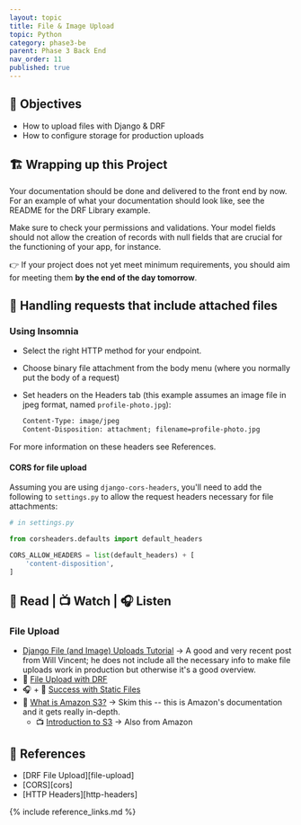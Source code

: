 ```yaml
---
layout: topic
title: File & Image Upload
topic: Python
category: phase3-be
parent: Phase 3 Back End
nav_order: 11
published: true
---
```


## 🎯 Objectives

- How to upload files with Django & DRF
- How to configure storage for production uploads

## 🏗️ Wrapping up this Project

Your documentation should be done and delivered to the front end by now. For an example of what your documentation should look like, see the README for the DRF Library example.

Make sure to check your permissions and validations. Your model fields should not allow the creation of records with null fields that are crucial for the functioning of your app, for instance.

👉 If your project does not yet meet minimum requirements, you should aim for meeting them **by the end of the day tomorrow**.

## 📎 Handling requests that include attached files

### Using Insomnia

- Select the right HTTP method for your endpoint.
- Choose binary file attachment from the body menu (where you normally put the body of a request)
- Set headers on the Headers tab (this example assumes an image file in jpeg format, named `profile-photo.jpg`):

  ```txt
  Content-Type: image/jpeg
  Content-Disposition: attachment; filename=profile-photo.jpg
  ```

For more information on these headers see References.

#### CORS for file upload

Assuming you are using `django-cors-headers`, you'll need to add the following to `settings.py` to allow the request headers necessary for file attachments:

```py
# in settings.py

from corsheaders.defaults import default_headers

CORS_ALLOW_HEADERS = list(default_headers) + [
    'content-disposition',
]
```

## 📖 Read | 📺 Watch | 🎧 Listen

### File Upload

- [Django File (and Image) Uploads Tutorial](https://learndjango.com/tutorials/django-file-and-image-uploads-tutorial) -> A good and very recent post from Will Vincent; he does not include all the necessary info to make file uploads work in production but otherwise it's a good overview.
- 📖 [File Upload with DRF](https://goodcode.io/articles/django-rest-framework-file-upload/)
- 🎧 + 📖 [Success with Static Files](https://www.mattlayman.com/django-riffs/success-static-files/)
- 📖 [What is Amazon S3?](https://docs.aws.amazon.com/AmazonS3/latest/userguide/Welcome.html) -> Skim this -- this is Amazon's documentation and it gets really in-depth.
    - 📺 [Introduction to S3](https://www.youtube.com/watch?v=77lMCiiMilo) -> Also from Amazon


## 🔖 References

- [DRF File Upload][file-upload]
- [CORS][cors]
- [HTTP Headers][http-headers]

{% include reference_links.md %}
